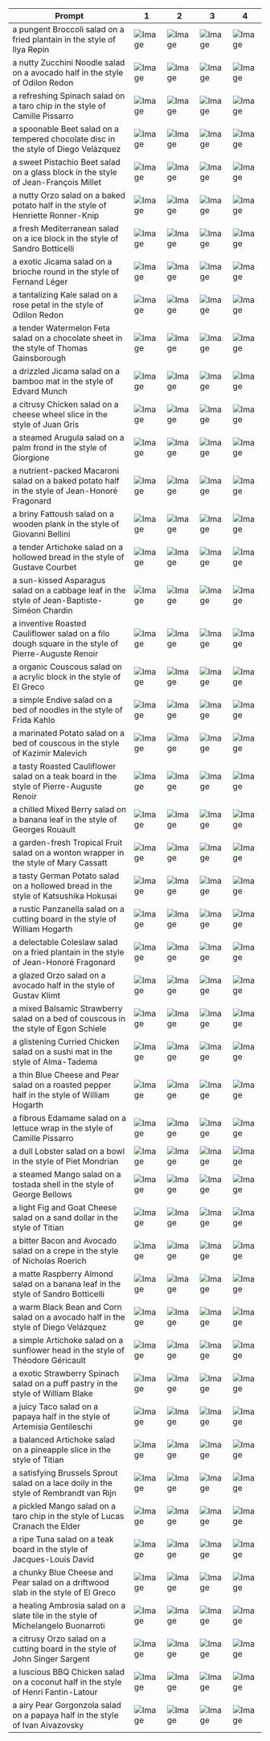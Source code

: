 | Prompt | 1 | 2 | 3 | 4 |
|-|-|-|-|-|
| a pungent Broccoli salad on a fried plantain in the style of Ilya Repin | ![Image](https://salad-benchmark-public-assets.s3.us-east-2.amazonaws.com/sdxl/d61a1075-80e4-46f8-bb6a-918687bd2aaa-0.jpg) | ![Image](https://salad-benchmark-public-assets.s3.us-east-2.amazonaws.com/sdxl/d61a1075-80e4-46f8-bb6a-918687bd2aaa-1.jpg) | ![Image](https://salad-benchmark-public-assets.s3.us-east-2.amazonaws.com/sdxl/d61a1075-80e4-46f8-bb6a-918687bd2aaa-2.jpg) | ![Image](https://salad-benchmark-public-assets.s3.us-east-2.amazonaws.com/sdxl/d61a1075-80e4-46f8-bb6a-918687bd2aaa-3.jpg) |
| a nutty Zucchini Noodle salad on a avocado half in the style of Odilon Redon | ![Image](https://salad-benchmark-public-assets.s3.us-east-2.amazonaws.com/sdxl/84f40621-c93c-4903-a7fd-24028f03208b-0.jpg) | ![Image](https://salad-benchmark-public-assets.s3.us-east-2.amazonaws.com/sdxl/84f40621-c93c-4903-a7fd-24028f03208b-1.jpg) | ![Image](https://salad-benchmark-public-assets.s3.us-east-2.amazonaws.com/sdxl/84f40621-c93c-4903-a7fd-24028f03208b-2.jpg) | ![Image](https://salad-benchmark-public-assets.s3.us-east-2.amazonaws.com/sdxl/84f40621-c93c-4903-a7fd-24028f03208b-3.jpg) |
| a refreshing Spinach salad on a taro chip in the style of Camille Pissarro | ![Image](https://salad-benchmark-public-assets.s3.us-east-2.amazonaws.com/sdxl/acaf6e0a-62f3-432f-b2ec-3f3e5401b21b-0.jpg) | ![Image](https://salad-benchmark-public-assets.s3.us-east-2.amazonaws.com/sdxl/acaf6e0a-62f3-432f-b2ec-3f3e5401b21b-1.jpg) | ![Image](https://salad-benchmark-public-assets.s3.us-east-2.amazonaws.com/sdxl/acaf6e0a-62f3-432f-b2ec-3f3e5401b21b-2.jpg) | ![Image](https://salad-benchmark-public-assets.s3.us-east-2.amazonaws.com/sdxl/acaf6e0a-62f3-432f-b2ec-3f3e5401b21b-3.jpg) |
| a spoonable Beet salad on a tempered chocolate disc in the style of Diego Velázquez | ![Image](https://salad-benchmark-public-assets.s3.us-east-2.amazonaws.com/sdxl/eb0d7dbe-a287-4253-a02b-d3f56224a6b7-0.jpg) | ![Image](https://salad-benchmark-public-assets.s3.us-east-2.amazonaws.com/sdxl/eb0d7dbe-a287-4253-a02b-d3f56224a6b7-1.jpg) | ![Image](https://salad-benchmark-public-assets.s3.us-east-2.amazonaws.com/sdxl/eb0d7dbe-a287-4253-a02b-d3f56224a6b7-2.jpg) | ![Image](https://salad-benchmark-public-assets.s3.us-east-2.amazonaws.com/sdxl/eb0d7dbe-a287-4253-a02b-d3f56224a6b7-3.jpg) |
| a sweet Pistachio Beet salad on a glass block in the style of Jean-François Millet | ![Image](https://salad-benchmark-public-assets.s3.us-east-2.amazonaws.com/sdxl/aa31cef7-b660-4b45-abe5-538785f3ab5a-0.jpg) | ![Image](https://salad-benchmark-public-assets.s3.us-east-2.amazonaws.com/sdxl/aa31cef7-b660-4b45-abe5-538785f3ab5a-1.jpg) | ![Image](https://salad-benchmark-public-assets.s3.us-east-2.amazonaws.com/sdxl/aa31cef7-b660-4b45-abe5-538785f3ab5a-2.jpg) | ![Image](https://salad-benchmark-public-assets.s3.us-east-2.amazonaws.com/sdxl/aa31cef7-b660-4b45-abe5-538785f3ab5a-3.jpg) |
| a nutty Orzo salad on a baked potato half in the style of Henriette Ronner-Knip | ![Image](https://salad-benchmark-public-assets.s3.us-east-2.amazonaws.com/sdxl/d902ec0f-fc14-4e9a-aa88-4c7e1dbb2522-0.jpg) | ![Image](https://salad-benchmark-public-assets.s3.us-east-2.amazonaws.com/sdxl/d902ec0f-fc14-4e9a-aa88-4c7e1dbb2522-1.jpg) | ![Image](https://salad-benchmark-public-assets.s3.us-east-2.amazonaws.com/sdxl/d902ec0f-fc14-4e9a-aa88-4c7e1dbb2522-2.jpg) | ![Image](https://salad-benchmark-public-assets.s3.us-east-2.amazonaws.com/sdxl/d902ec0f-fc14-4e9a-aa88-4c7e1dbb2522-3.jpg) |
| a fresh Mediterranean salad on a ice block in the style of Sandro Botticelli | ![Image](https://salad-benchmark-public-assets.s3.us-east-2.amazonaws.com/sdxl/e368b426-a039-449e-9663-66259285ae6c-0.jpg) | ![Image](https://salad-benchmark-public-assets.s3.us-east-2.amazonaws.com/sdxl/e368b426-a039-449e-9663-66259285ae6c-1.jpg) | ![Image](https://salad-benchmark-public-assets.s3.us-east-2.amazonaws.com/sdxl/e368b426-a039-449e-9663-66259285ae6c-2.jpg) | ![Image](https://salad-benchmark-public-assets.s3.us-east-2.amazonaws.com/sdxl/e368b426-a039-449e-9663-66259285ae6c-3.jpg) |
| a exotic Jicama salad on a brioche round in the style of Fernand Léger | ![Image](https://salad-benchmark-public-assets.s3.us-east-2.amazonaws.com/sdxl/dd3395d9-b9b3-4f5b-aba8-61cf9659d5ca-0.jpg) | ![Image](https://salad-benchmark-public-assets.s3.us-east-2.amazonaws.com/sdxl/dd3395d9-b9b3-4f5b-aba8-61cf9659d5ca-1.jpg) | ![Image](https://salad-benchmark-public-assets.s3.us-east-2.amazonaws.com/sdxl/dd3395d9-b9b3-4f5b-aba8-61cf9659d5ca-2.jpg) | ![Image](https://salad-benchmark-public-assets.s3.us-east-2.amazonaws.com/sdxl/dd3395d9-b9b3-4f5b-aba8-61cf9659d5ca-3.jpg) |
| a tantalizing Kale salad on a rose petal in the style of Odilon Redon | ![Image](https://salad-benchmark-public-assets.s3.us-east-2.amazonaws.com/sdxl/98f46c2f-e47c-4ec3-a298-036100e87161-0.jpg) | ![Image](https://salad-benchmark-public-assets.s3.us-east-2.amazonaws.com/sdxl/98f46c2f-e47c-4ec3-a298-036100e87161-1.jpg) | ![Image](https://salad-benchmark-public-assets.s3.us-east-2.amazonaws.com/sdxl/98f46c2f-e47c-4ec3-a298-036100e87161-2.jpg) | ![Image](https://salad-benchmark-public-assets.s3.us-east-2.amazonaws.com/sdxl/98f46c2f-e47c-4ec3-a298-036100e87161-3.jpg) |
| a tender Watermelon Feta salad on a chocolate sheet in the style of Thomas Gainsborough | ![Image](https://salad-benchmark-public-assets.s3.us-east-2.amazonaws.com/sdxl/23eea1ba-9701-4777-9665-ba2fc196cadc-0.jpg) | ![Image](https://salad-benchmark-public-assets.s3.us-east-2.amazonaws.com/sdxl/23eea1ba-9701-4777-9665-ba2fc196cadc-1.jpg) | ![Image](https://salad-benchmark-public-assets.s3.us-east-2.amazonaws.com/sdxl/23eea1ba-9701-4777-9665-ba2fc196cadc-2.jpg) | ![Image](https://salad-benchmark-public-assets.s3.us-east-2.amazonaws.com/sdxl/23eea1ba-9701-4777-9665-ba2fc196cadc-3.jpg) |
| a drizzled Jicama salad on a bamboo mat in the style of Edvard Munch | ![Image](https://salad-benchmark-public-assets.s3.us-east-2.amazonaws.com/sdxl/78d3ddf4-1f78-432f-b074-543038835141-0.jpg) | ![Image](https://salad-benchmark-public-assets.s3.us-east-2.amazonaws.com/sdxl/78d3ddf4-1f78-432f-b074-543038835141-1.jpg) | ![Image](https://salad-benchmark-public-assets.s3.us-east-2.amazonaws.com/sdxl/78d3ddf4-1f78-432f-b074-543038835141-2.jpg) | ![Image](https://salad-benchmark-public-assets.s3.us-east-2.amazonaws.com/sdxl/78d3ddf4-1f78-432f-b074-543038835141-3.jpg) |
| a citrusy Chicken salad on a cheese wheel slice in the style of Juan Gris | ![Image](https://salad-benchmark-public-assets.s3.us-east-2.amazonaws.com/sdxl/86d382f5-80c5-401a-9176-d5a518632973-0.jpg) | ![Image](https://salad-benchmark-public-assets.s3.us-east-2.amazonaws.com/sdxl/86d382f5-80c5-401a-9176-d5a518632973-1.jpg) | ![Image](https://salad-benchmark-public-assets.s3.us-east-2.amazonaws.com/sdxl/86d382f5-80c5-401a-9176-d5a518632973-2.jpg) | ![Image](https://salad-benchmark-public-assets.s3.us-east-2.amazonaws.com/sdxl/86d382f5-80c5-401a-9176-d5a518632973-3.jpg) |
| a steamed Arugula salad on a palm frond in the style of Giorgione | ![Image](https://salad-benchmark-public-assets.s3.us-east-2.amazonaws.com/sdxl/6e4c7a37-b9e1-4120-95a9-b46539554325-0.jpg) | ![Image](https://salad-benchmark-public-assets.s3.us-east-2.amazonaws.com/sdxl/6e4c7a37-b9e1-4120-95a9-b46539554325-1.jpg) | ![Image](https://salad-benchmark-public-assets.s3.us-east-2.amazonaws.com/sdxl/6e4c7a37-b9e1-4120-95a9-b46539554325-2.jpg) | ![Image](https://salad-benchmark-public-assets.s3.us-east-2.amazonaws.com/sdxl/6e4c7a37-b9e1-4120-95a9-b46539554325-3.jpg) |
| a nutrient-packed Macaroni salad on a baked potato half in the style of Jean-Honoré Fragonard | ![Image](https://salad-benchmark-public-assets.s3.us-east-2.amazonaws.com/sdxl/2ccee2f4-a79b-4168-8aca-dde15f53c6c2-0.jpg) | ![Image](https://salad-benchmark-public-assets.s3.us-east-2.amazonaws.com/sdxl/2ccee2f4-a79b-4168-8aca-dde15f53c6c2-1.jpg) | ![Image](https://salad-benchmark-public-assets.s3.us-east-2.amazonaws.com/sdxl/2ccee2f4-a79b-4168-8aca-dde15f53c6c2-2.jpg) | ![Image](https://salad-benchmark-public-assets.s3.us-east-2.amazonaws.com/sdxl/2ccee2f4-a79b-4168-8aca-dde15f53c6c2-3.jpg) |
| a briny Fattoush salad on a wooden plank in the style of Giovanni Bellini | ![Image](https://salad-benchmark-public-assets.s3.us-east-2.amazonaws.com/sdxl/f3e38c3d-b806-4f1a-9e6a-49f03fe7f081-0.jpg) | ![Image](https://salad-benchmark-public-assets.s3.us-east-2.amazonaws.com/sdxl/f3e38c3d-b806-4f1a-9e6a-49f03fe7f081-1.jpg) | ![Image](https://salad-benchmark-public-assets.s3.us-east-2.amazonaws.com/sdxl/f3e38c3d-b806-4f1a-9e6a-49f03fe7f081-2.jpg) | ![Image](https://salad-benchmark-public-assets.s3.us-east-2.amazonaws.com/sdxl/f3e38c3d-b806-4f1a-9e6a-49f03fe7f081-3.jpg) |
| a tender Artichoke salad on a hollowed bread in the style of Gustave Courbet | ![Image](https://salad-benchmark-public-assets.s3.us-east-2.amazonaws.com/sdxl/87e6fd63-9a2b-4dad-9f47-8fbbcd12121a-0.jpg) | ![Image](https://salad-benchmark-public-assets.s3.us-east-2.amazonaws.com/sdxl/87e6fd63-9a2b-4dad-9f47-8fbbcd12121a-1.jpg) | ![Image](https://salad-benchmark-public-assets.s3.us-east-2.amazonaws.com/sdxl/87e6fd63-9a2b-4dad-9f47-8fbbcd12121a-2.jpg) | ![Image](https://salad-benchmark-public-assets.s3.us-east-2.amazonaws.com/sdxl/87e6fd63-9a2b-4dad-9f47-8fbbcd12121a-3.jpg) |
| a sun-kissed Asparagus salad on a cabbage leaf in the style of Jean-Baptiste-Siméon Chardin | ![Image](https://salad-benchmark-public-assets.s3.us-east-2.amazonaws.com/sdxl/54557852-e7bf-44fa-abd0-8092b8584e06-0.jpg) | ![Image](https://salad-benchmark-public-assets.s3.us-east-2.amazonaws.com/sdxl/54557852-e7bf-44fa-abd0-8092b8584e06-1.jpg) | ![Image](https://salad-benchmark-public-assets.s3.us-east-2.amazonaws.com/sdxl/54557852-e7bf-44fa-abd0-8092b8584e06-2.jpg) | ![Image](https://salad-benchmark-public-assets.s3.us-east-2.amazonaws.com/sdxl/54557852-e7bf-44fa-abd0-8092b8584e06-3.jpg) |
| a inventive Roasted Cauliflower salad on a filo dough square in the style of Pierre-Auguste Renoir | ![Image](https://salad-benchmark-public-assets.s3.us-east-2.amazonaws.com/sdxl/8be1f952-4673-4439-88c2-753181b23e22-0.jpg) | ![Image](https://salad-benchmark-public-assets.s3.us-east-2.amazonaws.com/sdxl/8be1f952-4673-4439-88c2-753181b23e22-1.jpg) | ![Image](https://salad-benchmark-public-assets.s3.us-east-2.amazonaws.com/sdxl/8be1f952-4673-4439-88c2-753181b23e22-2.jpg) | ![Image](https://salad-benchmark-public-assets.s3.us-east-2.amazonaws.com/sdxl/8be1f952-4673-4439-88c2-753181b23e22-3.jpg) |
| a organic Couscous salad on a acrylic block in the style of El Greco | ![Image](https://salad-benchmark-public-assets.s3.us-east-2.amazonaws.com/sdxl/ba58f689-36b7-45f8-98f8-e9f31e0cffa0-0.jpg) | ![Image](https://salad-benchmark-public-assets.s3.us-east-2.amazonaws.com/sdxl/ba58f689-36b7-45f8-98f8-e9f31e0cffa0-1.jpg) | ![Image](https://salad-benchmark-public-assets.s3.us-east-2.amazonaws.com/sdxl/ba58f689-36b7-45f8-98f8-e9f31e0cffa0-2.jpg) | ![Image](https://salad-benchmark-public-assets.s3.us-east-2.amazonaws.com/sdxl/ba58f689-36b7-45f8-98f8-e9f31e0cffa0-3.jpg) |
| a simple Endive salad on a bed of noodles in the style of Frida Kahlo | ![Image](https://salad-benchmark-public-assets.s3.us-east-2.amazonaws.com/sdxl/ccc812a1-8b10-4697-81b3-8bf296fd5280-0.jpg) | ![Image](https://salad-benchmark-public-assets.s3.us-east-2.amazonaws.com/sdxl/ccc812a1-8b10-4697-81b3-8bf296fd5280-1.jpg) | ![Image](https://salad-benchmark-public-assets.s3.us-east-2.amazonaws.com/sdxl/ccc812a1-8b10-4697-81b3-8bf296fd5280-2.jpg) | ![Image](https://salad-benchmark-public-assets.s3.us-east-2.amazonaws.com/sdxl/ccc812a1-8b10-4697-81b3-8bf296fd5280-3.jpg) |
| a marinated Potato salad on a bed of couscous in the style of Kazimir Malevich | ![Image](https://salad-benchmark-public-assets.s3.us-east-2.amazonaws.com/sdxl/8ef6278f-0050-4ff2-a334-32afe7f3852f-0.jpg) | ![Image](https://salad-benchmark-public-assets.s3.us-east-2.amazonaws.com/sdxl/8ef6278f-0050-4ff2-a334-32afe7f3852f-1.jpg) | ![Image](https://salad-benchmark-public-assets.s3.us-east-2.amazonaws.com/sdxl/8ef6278f-0050-4ff2-a334-32afe7f3852f-2.jpg) | ![Image](https://salad-benchmark-public-assets.s3.us-east-2.amazonaws.com/sdxl/8ef6278f-0050-4ff2-a334-32afe7f3852f-3.jpg) |
| a tasty Roasted Cauliflower salad on a teak board in the style of Pierre-Auguste Renoir | ![Image](https://salad-benchmark-public-assets.s3.us-east-2.amazonaws.com/sdxl/2421f53f-7a41-4f4a-8ed1-bad9f4c9db3b-0.jpg) | ![Image](https://salad-benchmark-public-assets.s3.us-east-2.amazonaws.com/sdxl/2421f53f-7a41-4f4a-8ed1-bad9f4c9db3b-1.jpg) | ![Image](https://salad-benchmark-public-assets.s3.us-east-2.amazonaws.com/sdxl/2421f53f-7a41-4f4a-8ed1-bad9f4c9db3b-2.jpg) | ![Image](https://salad-benchmark-public-assets.s3.us-east-2.amazonaws.com/sdxl/2421f53f-7a41-4f4a-8ed1-bad9f4c9db3b-3.jpg) |
| a chilled Mixed Berry salad on a banana leaf in the style of Georges Rouault | ![Image](https://salad-benchmark-public-assets.s3.us-east-2.amazonaws.com/sdxl/04c19a02-8278-498a-8c84-b7d29d245f5a-0.jpg) | ![Image](https://salad-benchmark-public-assets.s3.us-east-2.amazonaws.com/sdxl/04c19a02-8278-498a-8c84-b7d29d245f5a-1.jpg) | ![Image](https://salad-benchmark-public-assets.s3.us-east-2.amazonaws.com/sdxl/04c19a02-8278-498a-8c84-b7d29d245f5a-2.jpg) | ![Image](https://salad-benchmark-public-assets.s3.us-east-2.amazonaws.com/sdxl/04c19a02-8278-498a-8c84-b7d29d245f5a-3.jpg) |
| a garden-fresh Tropical Fruit salad on a wonton wrapper in the style of Mary Cassatt | ![Image](https://salad-benchmark-public-assets.s3.us-east-2.amazonaws.com/sdxl/b80afd79-b192-4cf8-a6d1-271ebd02a1ea-0.jpg) | ![Image](https://salad-benchmark-public-assets.s3.us-east-2.amazonaws.com/sdxl/b80afd79-b192-4cf8-a6d1-271ebd02a1ea-1.jpg) | ![Image](https://salad-benchmark-public-assets.s3.us-east-2.amazonaws.com/sdxl/b80afd79-b192-4cf8-a6d1-271ebd02a1ea-2.jpg) | ![Image](https://salad-benchmark-public-assets.s3.us-east-2.amazonaws.com/sdxl/b80afd79-b192-4cf8-a6d1-271ebd02a1ea-3.jpg) |
| a tasty German Potato salad on a hollowed bread in the style of Katsushika Hokusai | ![Image](https://salad-benchmark-public-assets.s3.us-east-2.amazonaws.com/sdxl/affc81d4-7748-4f4c-b85b-4653cf080aef-0.jpg) | ![Image](https://salad-benchmark-public-assets.s3.us-east-2.amazonaws.com/sdxl/affc81d4-7748-4f4c-b85b-4653cf080aef-1.jpg) | ![Image](https://salad-benchmark-public-assets.s3.us-east-2.amazonaws.com/sdxl/affc81d4-7748-4f4c-b85b-4653cf080aef-2.jpg) | ![Image](https://salad-benchmark-public-assets.s3.us-east-2.amazonaws.com/sdxl/affc81d4-7748-4f4c-b85b-4653cf080aef-3.jpg) |
| a rustic Panzanella salad on a cutting board in the style of William Hogarth | ![Image](https://salad-benchmark-public-assets.s3.us-east-2.amazonaws.com/sdxl/89de8160-b1ab-4c7b-ab0b-109c895a74d9-0.jpg) | ![Image](https://salad-benchmark-public-assets.s3.us-east-2.amazonaws.com/sdxl/89de8160-b1ab-4c7b-ab0b-109c895a74d9-1.jpg) | ![Image](https://salad-benchmark-public-assets.s3.us-east-2.amazonaws.com/sdxl/89de8160-b1ab-4c7b-ab0b-109c895a74d9-2.jpg) | ![Image](https://salad-benchmark-public-assets.s3.us-east-2.amazonaws.com/sdxl/89de8160-b1ab-4c7b-ab0b-109c895a74d9-3.jpg) |
| a delectable Coleslaw salad on a fried plantain in the style of Jean-Honoré Fragonard | ![Image](https://salad-benchmark-public-assets.s3.us-east-2.amazonaws.com/sdxl/78397af0-688a-4b6c-92fd-99a18001cfa7-0.jpg) | ![Image](https://salad-benchmark-public-assets.s3.us-east-2.amazonaws.com/sdxl/78397af0-688a-4b6c-92fd-99a18001cfa7-1.jpg) | ![Image](https://salad-benchmark-public-assets.s3.us-east-2.amazonaws.com/sdxl/78397af0-688a-4b6c-92fd-99a18001cfa7-2.jpg) | ![Image](https://salad-benchmark-public-assets.s3.us-east-2.amazonaws.com/sdxl/78397af0-688a-4b6c-92fd-99a18001cfa7-3.jpg) |
| a glazed Orzo salad on a avocado half in the style of Gustav Klimt | ![Image](https://salad-benchmark-public-assets.s3.us-east-2.amazonaws.com/sdxl/406c7e9b-8998-4cd9-b540-06f83c13c5c1-0.jpg) | ![Image](https://salad-benchmark-public-assets.s3.us-east-2.amazonaws.com/sdxl/406c7e9b-8998-4cd9-b540-06f83c13c5c1-1.jpg) | ![Image](https://salad-benchmark-public-assets.s3.us-east-2.amazonaws.com/sdxl/406c7e9b-8998-4cd9-b540-06f83c13c5c1-2.jpg) | ![Image](https://salad-benchmark-public-assets.s3.us-east-2.amazonaws.com/sdxl/406c7e9b-8998-4cd9-b540-06f83c13c5c1-3.jpg) |
| a mixed Balsamic Strawberry salad on a bed of couscous in the style of Egon Schiele | ![Image](https://salad-benchmark-public-assets.s3.us-east-2.amazonaws.com/sdxl/d6422ddc-c75f-4e67-a86b-20d3d493aef3-0.jpg) | ![Image](https://salad-benchmark-public-assets.s3.us-east-2.amazonaws.com/sdxl/d6422ddc-c75f-4e67-a86b-20d3d493aef3-1.jpg) | ![Image](https://salad-benchmark-public-assets.s3.us-east-2.amazonaws.com/sdxl/d6422ddc-c75f-4e67-a86b-20d3d493aef3-2.jpg) | ![Image](https://salad-benchmark-public-assets.s3.us-east-2.amazonaws.com/sdxl/d6422ddc-c75f-4e67-a86b-20d3d493aef3-3.jpg) |
| a glistening Curried Chicken salad on a sushi mat in the style of Alma-Tadema | ![Image](https://salad-benchmark-public-assets.s3.us-east-2.amazonaws.com/sdxl/e2662904-b21b-41da-9354-984eb8b3deff-0.jpg) | ![Image](https://salad-benchmark-public-assets.s3.us-east-2.amazonaws.com/sdxl/e2662904-b21b-41da-9354-984eb8b3deff-1.jpg) | ![Image](https://salad-benchmark-public-assets.s3.us-east-2.amazonaws.com/sdxl/e2662904-b21b-41da-9354-984eb8b3deff-2.jpg) | ![Image](https://salad-benchmark-public-assets.s3.us-east-2.amazonaws.com/sdxl/e2662904-b21b-41da-9354-984eb8b3deff-3.jpg) |
| a thin Blue Cheese and Pear salad on a roasted pepper half in the style of William Hogarth | ![Image](https://salad-benchmark-public-assets.s3.us-east-2.amazonaws.com/sdxl/92d5162f-d3cf-47df-9ccd-6b362d9f29a0-0.jpg) | ![Image](https://salad-benchmark-public-assets.s3.us-east-2.amazonaws.com/sdxl/92d5162f-d3cf-47df-9ccd-6b362d9f29a0-1.jpg) | ![Image](https://salad-benchmark-public-assets.s3.us-east-2.amazonaws.com/sdxl/92d5162f-d3cf-47df-9ccd-6b362d9f29a0-2.jpg) | ![Image](https://salad-benchmark-public-assets.s3.us-east-2.amazonaws.com/sdxl/92d5162f-d3cf-47df-9ccd-6b362d9f29a0-3.jpg) |
| a fibrous Edamame salad on a lettuce wrap in the style of Camille Pissarro | ![Image](https://salad-benchmark-public-assets.s3.us-east-2.amazonaws.com/sdxl/b0265261-4fe9-495f-88ff-987b71f08a4c-0.jpg) | ![Image](https://salad-benchmark-public-assets.s3.us-east-2.amazonaws.com/sdxl/b0265261-4fe9-495f-88ff-987b71f08a4c-1.jpg) | ![Image](https://salad-benchmark-public-assets.s3.us-east-2.amazonaws.com/sdxl/b0265261-4fe9-495f-88ff-987b71f08a4c-2.jpg) | ![Image](https://salad-benchmark-public-assets.s3.us-east-2.amazonaws.com/sdxl/b0265261-4fe9-495f-88ff-987b71f08a4c-3.jpg) |
| a dull Lobster salad on a bowl in the style of Piet Mondrian | ![Image](https://salad-benchmark-public-assets.s3.us-east-2.amazonaws.com/sdxl/cf106922-4089-4c66-9881-19b2d398c3e8-0.jpg) | ![Image](https://salad-benchmark-public-assets.s3.us-east-2.amazonaws.com/sdxl/cf106922-4089-4c66-9881-19b2d398c3e8-1.jpg) | ![Image](https://salad-benchmark-public-assets.s3.us-east-2.amazonaws.com/sdxl/cf106922-4089-4c66-9881-19b2d398c3e8-2.jpg) | ![Image](https://salad-benchmark-public-assets.s3.us-east-2.amazonaws.com/sdxl/cf106922-4089-4c66-9881-19b2d398c3e8-3.jpg) |
| a steamed Mango salad on a tostada shell in the style of George Bellows | ![Image](https://salad-benchmark-public-assets.s3.us-east-2.amazonaws.com/sdxl/f41a4802-5cb4-4d21-ac36-212e49760e98-0.jpg) | ![Image](https://salad-benchmark-public-assets.s3.us-east-2.amazonaws.com/sdxl/f41a4802-5cb4-4d21-ac36-212e49760e98-1.jpg) | ![Image](https://salad-benchmark-public-assets.s3.us-east-2.amazonaws.com/sdxl/f41a4802-5cb4-4d21-ac36-212e49760e98-2.jpg) | ![Image](https://salad-benchmark-public-assets.s3.us-east-2.amazonaws.com/sdxl/f41a4802-5cb4-4d21-ac36-212e49760e98-3.jpg) |
| a light Fig and Goat Cheese salad on a sand dollar in the style of Titian | ![Image](https://salad-benchmark-public-assets.s3.us-east-2.amazonaws.com/sdxl/1de93dce-04e3-4dbb-be7c-040a6bf92d87-0.jpg) | ![Image](https://salad-benchmark-public-assets.s3.us-east-2.amazonaws.com/sdxl/1de93dce-04e3-4dbb-be7c-040a6bf92d87-1.jpg) | ![Image](https://salad-benchmark-public-assets.s3.us-east-2.amazonaws.com/sdxl/1de93dce-04e3-4dbb-be7c-040a6bf92d87-2.jpg) | ![Image](https://salad-benchmark-public-assets.s3.us-east-2.amazonaws.com/sdxl/1de93dce-04e3-4dbb-be7c-040a6bf92d87-3.jpg) |
| a bitter Bacon and Avocado salad on a crepe in the style of Nicholas Roerich | ![Image](https://salad-benchmark-public-assets.s3.us-east-2.amazonaws.com/sdxl/53864c59-3cb4-4113-aed1-9972caf8bceb-0.jpg) | ![Image](https://salad-benchmark-public-assets.s3.us-east-2.amazonaws.com/sdxl/53864c59-3cb4-4113-aed1-9972caf8bceb-1.jpg) | ![Image](https://salad-benchmark-public-assets.s3.us-east-2.amazonaws.com/sdxl/53864c59-3cb4-4113-aed1-9972caf8bceb-2.jpg) | ![Image](https://salad-benchmark-public-assets.s3.us-east-2.amazonaws.com/sdxl/53864c59-3cb4-4113-aed1-9972caf8bceb-3.jpg) |
| a matte Raspberry Almond salad on a banana leaf in the style of Sandro Botticelli | ![Image](https://salad-benchmark-public-assets.s3.us-east-2.amazonaws.com/sdxl/072b860e-aa64-4371-ade0-0f2b704d16a5-0.jpg) | ![Image](https://salad-benchmark-public-assets.s3.us-east-2.amazonaws.com/sdxl/072b860e-aa64-4371-ade0-0f2b704d16a5-1.jpg) | ![Image](https://salad-benchmark-public-assets.s3.us-east-2.amazonaws.com/sdxl/072b860e-aa64-4371-ade0-0f2b704d16a5-2.jpg) | ![Image](https://salad-benchmark-public-assets.s3.us-east-2.amazonaws.com/sdxl/072b860e-aa64-4371-ade0-0f2b704d16a5-3.jpg) |
| a warm Black Bean and Corn salad on a avocado half in the style of Diego Velázquez | ![Image](https://salad-benchmark-public-assets.s3.us-east-2.amazonaws.com/sdxl/ac134e92-9e87-4158-bafc-73ef73734633-0.jpg) | ![Image](https://salad-benchmark-public-assets.s3.us-east-2.amazonaws.com/sdxl/ac134e92-9e87-4158-bafc-73ef73734633-1.jpg) | ![Image](https://salad-benchmark-public-assets.s3.us-east-2.amazonaws.com/sdxl/ac134e92-9e87-4158-bafc-73ef73734633-2.jpg) | ![Image](https://salad-benchmark-public-assets.s3.us-east-2.amazonaws.com/sdxl/ac134e92-9e87-4158-bafc-73ef73734633-3.jpg) |
| a simple Artichoke salad on a sunflower head in the style of Théodore Géricault | ![Image](https://salad-benchmark-public-assets.s3.us-east-2.amazonaws.com/sdxl/bad2594a-3647-4750-8356-a8f82704e55f-0.jpg) | ![Image](https://salad-benchmark-public-assets.s3.us-east-2.amazonaws.com/sdxl/bad2594a-3647-4750-8356-a8f82704e55f-1.jpg) | ![Image](https://salad-benchmark-public-assets.s3.us-east-2.amazonaws.com/sdxl/bad2594a-3647-4750-8356-a8f82704e55f-2.jpg) | ![Image](https://salad-benchmark-public-assets.s3.us-east-2.amazonaws.com/sdxl/bad2594a-3647-4750-8356-a8f82704e55f-3.jpg) |
| a exotic Strawberry Spinach salad on a puff pastry in the style of William Blake | ![Image](https://salad-benchmark-public-assets.s3.us-east-2.amazonaws.com/sdxl/67b29e20-2c37-4bc4-a651-d929590d1e64-0.jpg) | ![Image](https://salad-benchmark-public-assets.s3.us-east-2.amazonaws.com/sdxl/67b29e20-2c37-4bc4-a651-d929590d1e64-1.jpg) | ![Image](https://salad-benchmark-public-assets.s3.us-east-2.amazonaws.com/sdxl/67b29e20-2c37-4bc4-a651-d929590d1e64-2.jpg) | ![Image](https://salad-benchmark-public-assets.s3.us-east-2.amazonaws.com/sdxl/67b29e20-2c37-4bc4-a651-d929590d1e64-3.jpg) |
| a juicy Taco salad on a papaya half in the style of Artemisia Gentileschi | ![Image](https://salad-benchmark-public-assets.s3.us-east-2.amazonaws.com/sdxl/e4e5cacd-1200-47ff-a809-5a821feafead-0.jpg) | ![Image](https://salad-benchmark-public-assets.s3.us-east-2.amazonaws.com/sdxl/e4e5cacd-1200-47ff-a809-5a821feafead-1.jpg) | ![Image](https://salad-benchmark-public-assets.s3.us-east-2.amazonaws.com/sdxl/e4e5cacd-1200-47ff-a809-5a821feafead-2.jpg) | ![Image](https://salad-benchmark-public-assets.s3.us-east-2.amazonaws.com/sdxl/e4e5cacd-1200-47ff-a809-5a821feafead-3.jpg) |
| a balanced Artichoke salad on a pineapple slice in the style of Titian | ![Image](https://salad-benchmark-public-assets.s3.us-east-2.amazonaws.com/sdxl/ca6e0f2e-345e-4a75-85e2-ec879f3f081e-0.jpg) | ![Image](https://salad-benchmark-public-assets.s3.us-east-2.amazonaws.com/sdxl/ca6e0f2e-345e-4a75-85e2-ec879f3f081e-1.jpg) | ![Image](https://salad-benchmark-public-assets.s3.us-east-2.amazonaws.com/sdxl/ca6e0f2e-345e-4a75-85e2-ec879f3f081e-2.jpg) | ![Image](https://salad-benchmark-public-assets.s3.us-east-2.amazonaws.com/sdxl/ca6e0f2e-345e-4a75-85e2-ec879f3f081e-3.jpg) |
| a satisfying Brussels Sprout salad on a lace doily in the style of Rembrandt van Rijn | ![Image](https://salad-benchmark-public-assets.s3.us-east-2.amazonaws.com/sdxl/45c18fec-d683-49f5-a33d-95a107ece313-0.jpg) | ![Image](https://salad-benchmark-public-assets.s3.us-east-2.amazonaws.com/sdxl/45c18fec-d683-49f5-a33d-95a107ece313-1.jpg) | ![Image](https://salad-benchmark-public-assets.s3.us-east-2.amazonaws.com/sdxl/45c18fec-d683-49f5-a33d-95a107ece313-2.jpg) | ![Image](https://salad-benchmark-public-assets.s3.us-east-2.amazonaws.com/sdxl/45c18fec-d683-49f5-a33d-95a107ece313-3.jpg) |
| a pickled Mango salad on a taro chip in the style of Lucas Cranach the Elder | ![Image](https://salad-benchmark-public-assets.s3.us-east-2.amazonaws.com/sdxl/95233495-d744-40fe-ab61-d7aa3014094a-0.jpg) | ![Image](https://salad-benchmark-public-assets.s3.us-east-2.amazonaws.com/sdxl/95233495-d744-40fe-ab61-d7aa3014094a-1.jpg) | ![Image](https://salad-benchmark-public-assets.s3.us-east-2.amazonaws.com/sdxl/95233495-d744-40fe-ab61-d7aa3014094a-2.jpg) | ![Image](https://salad-benchmark-public-assets.s3.us-east-2.amazonaws.com/sdxl/95233495-d744-40fe-ab61-d7aa3014094a-3.jpg) |
| a ripe Tuna salad on a teak board in the style of Jacques-Louis David | ![Image](https://salad-benchmark-public-assets.s3.us-east-2.amazonaws.com/sdxl/ba325415-5f21-4efc-9b95-0df7b0d98bec-0.jpg) | ![Image](https://salad-benchmark-public-assets.s3.us-east-2.amazonaws.com/sdxl/ba325415-5f21-4efc-9b95-0df7b0d98bec-1.jpg) | ![Image](https://salad-benchmark-public-assets.s3.us-east-2.amazonaws.com/sdxl/ba325415-5f21-4efc-9b95-0df7b0d98bec-2.jpg) | ![Image](https://salad-benchmark-public-assets.s3.us-east-2.amazonaws.com/sdxl/ba325415-5f21-4efc-9b95-0df7b0d98bec-3.jpg) |
| a chunky Blue Cheese and Pear salad on a driftwood slab in the style of El Greco | ![Image](https://salad-benchmark-public-assets.s3.us-east-2.amazonaws.com/sdxl/f62b44af-00c3-4079-af57-49439b7cb152-0.jpg) | ![Image](https://salad-benchmark-public-assets.s3.us-east-2.amazonaws.com/sdxl/f62b44af-00c3-4079-af57-49439b7cb152-1.jpg) | ![Image](https://salad-benchmark-public-assets.s3.us-east-2.amazonaws.com/sdxl/f62b44af-00c3-4079-af57-49439b7cb152-2.jpg) | ![Image](https://salad-benchmark-public-assets.s3.us-east-2.amazonaws.com/sdxl/f62b44af-00c3-4079-af57-49439b7cb152-3.jpg) |
| a healing Ambrosia salad on a slate tile in the style of Michelangelo Buonarroti | ![Image](https://salad-benchmark-public-assets.s3.us-east-2.amazonaws.com/sdxl/6c424e6d-a3c7-433f-9a9b-01fe433ef1c8-0.jpg) | ![Image](https://salad-benchmark-public-assets.s3.us-east-2.amazonaws.com/sdxl/6c424e6d-a3c7-433f-9a9b-01fe433ef1c8-1.jpg) | ![Image](https://salad-benchmark-public-assets.s3.us-east-2.amazonaws.com/sdxl/6c424e6d-a3c7-433f-9a9b-01fe433ef1c8-2.jpg) | ![Image](https://salad-benchmark-public-assets.s3.us-east-2.amazonaws.com/sdxl/6c424e6d-a3c7-433f-9a9b-01fe433ef1c8-3.jpg) |
| a citrusy Orzo salad on a cutting board in the style of John Singer Sargent | ![Image](https://salad-benchmark-public-assets.s3.us-east-2.amazonaws.com/sdxl/88aeee39-8e48-4439-9b36-c289085fe146-0.jpg) | ![Image](https://salad-benchmark-public-assets.s3.us-east-2.amazonaws.com/sdxl/88aeee39-8e48-4439-9b36-c289085fe146-1.jpg) | ![Image](https://salad-benchmark-public-assets.s3.us-east-2.amazonaws.com/sdxl/88aeee39-8e48-4439-9b36-c289085fe146-2.jpg) | ![Image](https://salad-benchmark-public-assets.s3.us-east-2.amazonaws.com/sdxl/88aeee39-8e48-4439-9b36-c289085fe146-3.jpg) |
| a luscious BBQ Chicken salad on a coconut half in the style of Henri Fantin-Latour | ![Image](https://salad-benchmark-public-assets.s3.us-east-2.amazonaws.com/sdxl/f529da16-3003-4bb7-ba4e-c8aee50e69a3-0.jpg) | ![Image](https://salad-benchmark-public-assets.s3.us-east-2.amazonaws.com/sdxl/f529da16-3003-4bb7-ba4e-c8aee50e69a3-1.jpg) | ![Image](https://salad-benchmark-public-assets.s3.us-east-2.amazonaws.com/sdxl/f529da16-3003-4bb7-ba4e-c8aee50e69a3-2.jpg) | ![Image](https://salad-benchmark-public-assets.s3.us-east-2.amazonaws.com/sdxl/f529da16-3003-4bb7-ba4e-c8aee50e69a3-3.jpg) |
| a airy Pear Gorgonzola salad on a papaya half in the style of Ivan Aivazovsky | ![Image](https://salad-benchmark-public-assets.s3.us-east-2.amazonaws.com/sdxl/1799f690-092c-43da-8d0e-a36be3284ea5-0.jpg) | ![Image](https://salad-benchmark-public-assets.s3.us-east-2.amazonaws.com/sdxl/1799f690-092c-43da-8d0e-a36be3284ea5-1.jpg) | ![Image](https://salad-benchmark-public-assets.s3.us-east-2.amazonaws.com/sdxl/1799f690-092c-43da-8d0e-a36be3284ea5-2.jpg) | ![Image](https://salad-benchmark-public-assets.s3.us-east-2.amazonaws.com/sdxl/1799f690-092c-43da-8d0e-a36be3284ea5-3.jpg) |
